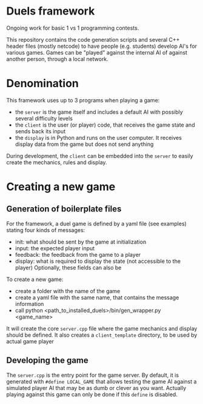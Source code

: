# Duels framework

Ongoing work for basic 1 vs 1 programming contests.

This repository contains the code generation scripts and several C++ header files (mostly netcode) to have people (e.g. students) develop AI's for various games. Games can be "played" against the internal AI of against another person, through a local network.

# Denomination

This framework uses up to 3 programs when playing a game:
- the `server` is the game itself and includes a default AI with possibly several difficulty levels
- the `client` is the user (or player) code, that receives the game state and sends back its input
- the `display` is in Python and runs on the user computer. It receives display data from the game but does not send anything

During development, the `client` can be embedded into the `server` to easily create the mechanics, rules and display.

# Creating a new game

## Generation of boilerplate files

For the framework, a duel game is defined by a yaml file (see examples) stating four kinds of messages:
- init: what should be sent by the game at initialization
- input: the expected player input
- feedback: the feedback from the game to a player
- display: what is required to display the state (not accessible to the player)
Optionally, these fields can also be 

To create a new game:
- create a folder with the name of the game
- create a yaml file with the same name, that contains the message information
- call python <path_to_installed_duels>/bin/gen_wrapper.py <game_name>

It will create the core `server.cpp` file where the game mechanics and display should be defined. 
It also creates a `client_template` directory, to be used by actual game player

## Developing the game

The `server.cpp` is the entry point for the game server. By default, it is generated with `#define LOCAL_GAME` that allows testing the game AI against a simulated player AI that may be as dumb or clever as you want. Actually playing against this game can only be done if this `define` is disabled.

